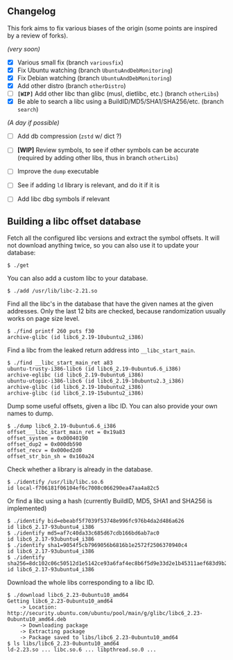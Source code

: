 ## Changelog

This fork aims to fix various biases of the origin (some points are inspired by
a review of forks).

*(very soon)*
* [X] Various small fix (branch `variousfix`)
* [X] Fix Ubuntu watching (branch `UbuntuAndDebMonitoring`)
* [X] Fix Debian watching (branch `UbuntuAndDebMonitoring`)
* [x] Add other distro (branch `otherDistro`)
* [ ] **`[WIP]`** Add other libc than glibc (musl, dietlibc, etc.) (branch `otherLibs`)
* [X] Be able to search a libc using a BuildID/MD5/SHA1/SHA256/etc. (branch `search`)

*(A day if possible)*
* [ ] Add db compression (`zstd` w/ dict ?)
* [ ] **[WIP]** Review symbols, to see if other symbols can be accurate (required by adding other libs, thus in branch `otherLibs`)
* [ ] Improve the `dump` executable
* [ ] See if adding `ld` library is relevant, and do it if it is
* [ ] Add libc dbg symbols if relevant


## Building a libc offset database

Fetch all the configured libc versions and extract the symbol offsets.
It will not download anything twice, so you can also use it to update your
database:

    $ ./get

You can also add a custom libc to your database.

    $ ./add /usr/lib/libc-2.21.so

Find all the libc's in the database that have the given names at the given
addresses. Only the last 12 bits are checked, because randomization usually
works on page size level.

    $ ./find printf 260 puts f30
    archive-glibc (id libc6_2.19-10ubuntu2_i386)

Find a libc from the leaked return address into `__libc_start_main`.

    $ ./find __libc_start_main_ret a83
    ubuntu-trusty-i386-libc6 (id libc6_2.19-0ubuntu6.6_i386)
    archive-eglibc (id libc6_2.19-0ubuntu6_i386)
    ubuntu-utopic-i386-libc6 (id libc6_2.19-10ubuntu2.3_i386)
    archive-glibc (id libc6_2.19-10ubuntu2_i386)
    archive-glibc (id libc6_2.19-15ubuntu2_i386)

Dump some useful offsets, given a libc ID. You can also provide your own names
to dump.

    $ ./dump libc6_2.19-0ubuntu6.6_i386
    offset___libc_start_main_ret = 0x19a83
    offset_system = 0x00040190
    offset_dup2 = 0x000db590
    offset_recv = 0x000ed2d0
    offset_str_bin_sh = 0x160a24

Check whether a library is already in the database.

    $ ./identify /usr/lib/libc.so.6
    id local-f706181f06104ef6c7008c066290ea47aa4a82c5

Or find a libc using a hash (currently BuildID, MD5, SHA1 and SHA256 is
implemented)

    $ ./identify bid=ebeabf5f7039f53748e996fc976b4da2d486a626
    id libc6_2.17-93ubuntu4_i386
    $ ./identify md5=af7c40da33c685d67cdb166bd6ab7ac0
    id libc6_2.17-93ubuntu4_i386
    $ ./identify sha1=9054f5cb7969056b6816b1e2572f2506370940c4
    id libc6_2.17-93ubuntu4_i386
    $ ./identify sha256=8dc102c06c50512d1e5142ce93a6faf4ec8b6f5d9e33d2e1b45311aef683d9b2
    id libc6_2.17-93ubuntu4_i386

Download the whole libs corresponding to a libc ID.

    $ ./download libc6_2.23-0ubuntu10_amd64
    Getting libc6_2.23-0ubuntu10_amd64
        -> Location: http://security.ubuntu.com/ubuntu/pool/main/g/glibc/libc6_2.23-0ubuntu10_amd64.deb
        -> Downloading package
        -> Extracting package
        -> Package saved to libs/libc6_2.23-0ubuntu10_amd64
    $ ls libs/libc6_2.23-0ubuntu10_amd64
    ld-2.23.so ... libc.so.6 ... libpthread.so.0 ...
